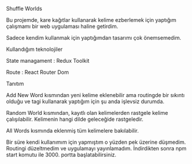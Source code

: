 Shuffle Worlds

Bu projemde, kare kağıtlar kullanarak kelime ezberlemek için yaptığım çalışmamı
bir web uygulaması haline getirdim.

Sadece kendim kullanmak için yaptığımdan tasarımı çok önemsemedim.

Kullandığım teknolojiler

State managament : Redux Toolkit

Route : React Router Dom

Tanıtım

Add New Word kısmından yeni kelime eklenebilir ama routingde bir sıkıntı olduğu ve <a> tagi kullanarak yaptığım için şu anda işlevsiz durumda.

Random World kısmından, kayıtlı olan kelimelerden rastgele kelime çalışılabilir. Kelimenin hangi dilde geleceğide rastgeledir.

All Words kısmında eklenmiş tüm kelimelere bakılabilir.

Bir süre kendi kullanımım için yapmıştım o yüzden pek üzerine düşmedim. Routingi düzeltmedim ve uygulamayı yayınlamadım. İndirdikten sonra npm start komutu ile 3000. portta başlatabilirsiniz.

